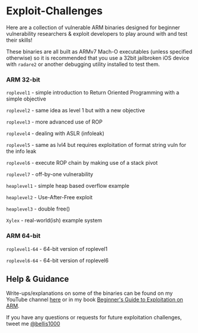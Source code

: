 # Exploit-Challenges
Here are a collection of vulnerable ARM binaries designed for beginner vulnerability researchers & exploit developers to play around with and test their skills! 

These binaries are all built as ARMv7 Mach-O executables (unless specified otherwise) so it is recommended that you use a 32bit jailbroken iOS device with `radare2` or another debugging utility installed to test them.

### ARM 32-bit

`roplevel1` - simple introduction to Return Oriented Programming with a simple objective

`roplevel2` - same idea as level 1 but with a new objective

`roplevel3` - more advanced use of ROP

`roplevel4` - dealing with ASLR (infoleak)

`roplevel5` - same as lvl4 but requires exploitation of format string vuln for the info leak

`roplevel6` - execute ROP chain by making use of a stack pivot

`roplevel7` - off-by-one vulnerability

`heaplevel1` - simple heap based overflow example

`heaplevel2` - Use-After-Free exploit

`heaplevel3` - double free()

`Xylex` - real-world(ish) example system

### ARM 64-bit

`roplevel1-64` - 64-bit version of roplevel1

`roplevel6-64` - 64-bit version of roplevel6

## Help & Guidance

Write-ups/explanations on some of the binaries can be found on my YouTube channel [here](https://youtube.com/c/BillyEllis) or in my book [Beginner's Guide to Exploitation on ARM](http://zygosec.com/products.html).

If you have any questions or requests for future exploitation challenges, tweet me [@bellis1000](https://twitter.com/bellis1000)
